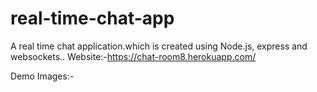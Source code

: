 # real-time-chat-app
A real time chat application.which is created using Node.js, express and websockets..
Website:-https://chat-room8.herokuapp.com/

Demo Images:- 
